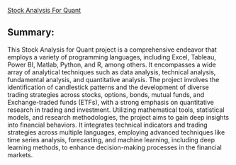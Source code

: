 [Stock Analysis For Quant](https://github.com/LastAncientOne/Stock_Analysis_For_Quant)  

## Summary:
This Stock Analysis for Quant project is a comprehensive endeavor that employs a variety of programming languages, including Excel, Tableau, Power BI, Matlab, Python, and R, among others. It encompasses a wide array of analytical techniques such as data analysis, technical analysis, fundamental analysis, and quantitative analysis. The project involves the identification of candlestick patterns and the development of diverse trading strategies across stocks, options, bonds, mutual funds, and Exchange-traded funds (ETFs), with a strong emphasis on quantitative research in trading and investment. Utilizing mathematical tools, statistical models, and research methodologies, the project aims to gain deep insights into financial behaviors. It integrates technical indicators and trading strategies across multiple languages, employing advanced techniques like time series analysis, forecasting, and machine learning, including deep learning methods, to enhance decision-making processes in the financial markets. 
